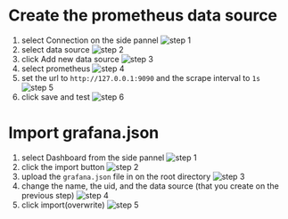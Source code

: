 # Create the prometheus data source
1. select Connection on the side pannel
![step 1](examples/guide/p1.png)
2. select data source
![step 2](examples/guide/p2.png)
3. click Add new data source
![step 3](examples/guide/p3.png)
4. select prometheus
![step 4](examples/guide/p4.png)
5. set the url to `http://127.0.0.1:9090` and the scrape interval to `1s`
![step 5](examples/guide/p5.png)
6. click save and test
![step 6](examples/guide/p6.png)
# Import grafana.json
1. select Dashboard from the side pannel
![step 1](examples/guide/step1.png)
2. click the import button
![step 2](examples/guide/step2.png)
3. upload the `grafana.json` file in on the root directory
![step 3](examples/guide/step3.png)
4. change the name, the uid, and the data source (that you create on the previous step)
![step 4](examples/guide/step4.png)
5. click import(overwrite)
![step 5](examples/guide/step5.png)
